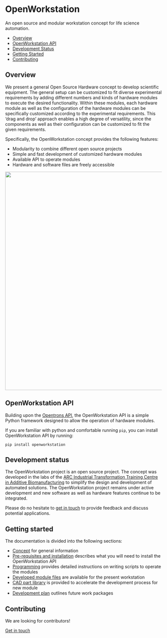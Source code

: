 # OpenWorkstation
 An open source and modular workstation concept for life science automation.

 * [Overview](#overview)
 * [OpenWorkstation API](#api)
 * [Development Status](#development_status)
 * [Getting Started](#getting_started)
 * [Contributing](#contributing)


 <a name="overview"></a>
## Overview

We present a general Open Source Hardware concept to develop scientific equipment. The general setup can be customized to fit diverse experimental requirements by adding different numbers and kinds of hardware modules to execute the desired functionality. Within these modules, each hardware module as well as the configuration of the hardware modules can be specifically customized according to the experimental requirements. This ‘drag and drop’ approach enables a high degree of versatility, since the components as well as their configuration can be customized to fit the given requirements.

Specifically, the OpenWorkstation concept provides the following features:

 * Modularity to combine different open source projects
 * Simple and fast development of customized hardware modules
 * Available API to operate modules
 * Hardware and software files are freely accessible




 <p align="center">
 <img src="documentation/images/workstation_setup.tiff" width="700"/></p>



<a name="api"></a>
## OpenWorkstation API

Building upon the [Opentrons API](https://github.com/Opentrons/opentrons), the OpenWorkstation API is a simple Python framework designed to allow the operation of hardware modules.

If you are familiar with python and comfortable running ``pip``, you can install OpenWorkstation API by running:

```
pip install openworkstation
```

<a name="development_status"></a>
## Development status

The OpenWorkstation project is an open source project. The concept was developed in the labs of the [ARC Industrial Transformation Training Centre in Additive Biomanufacturing](http://additivebiomanufacturing.org) to simplify the design and development of automated solutions. The OpenWorkstation project remains under active development and new software as well as hardware features continue to be integrated.

Please do no hesitate to [get in touch](mailto:s.eggert@qut.edu.au) to provide feedback and discuss potential applications.

<a name="getting_started"></a>
## Getting started

The documentation is divided into the following sections:

 * [Concept](documentation/concept.md) for general information
 * [Pre-requisites and installation](documentation/installation.md) describes what you will need to install the OpenWorkstation API
 * [Programming](examples/programming.md) provides detailed instructions on writing scripts to operate the modules
 * [Developed module files](hardware/README.md) are available for the present workstation
 * [CAD part library](hardware/README.md) is provided to accelerate the development process for new module
 * [Development plan](documentation/dev-plan.md) outlines future work packages


<a name="contributing"></a>
## Contributing

We are looking for contributors!

[Get in touch](mailto:s.eggert@qut.edu.au)
